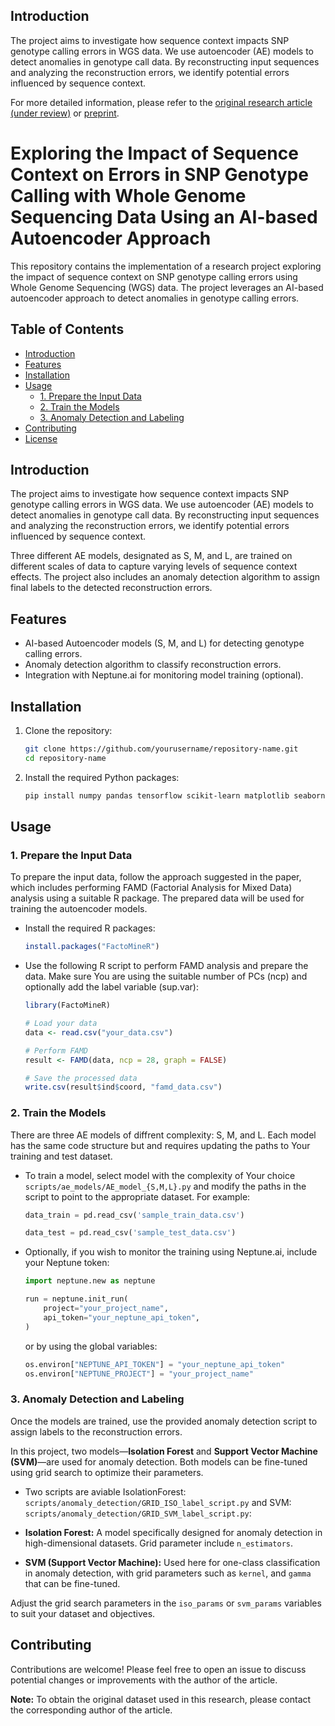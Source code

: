 ## Introduction

The project aims to investigate how sequence context impacts SNP genotype calling errors in WGS data. We use autoencoder (AE) models to detect anomalies in genotype call data. By reconstructing input sequences and analyzing the reconstruction errors, we identify potential errors influenced by sequence context.

For more detailed information, please refer to the [original research article (under review)](#) or [preprint](https://www.biorxiv.org/content/10.1101/2024.03.23.586433v1).

# Exploring the Impact of Sequence Context on Errors in SNP Genotype Calling with Whole Genome Sequencing Data Using an AI-based Autoencoder Approach

This repository contains the implementation of a research project exploring the impact of sequence context on SNP genotype calling errors using Whole Genome Sequencing (WGS) data. The project leverages an AI-based autoencoder approach to detect anomalies in genotype calling errors.

## Table of Contents

- [Introduction](#introduction)
- [Features](#features)
- [Installation](#installation)
- [Usage](#usage)
  - [1. Prepare the Input Data](#1-prepare-the-input-data)
  - [2. Train the Models](#2-train-the-models)
  - [3. Anomaly Detection and Labeling](#3-anomaly-detection-and-labeling)
- [Contributing](#contributing)
- [License](#license)

## Introduction

The project aims to investigate how sequence context impacts SNP genotype calling errors in WGS data. We use autoencoder (AE) models to detect anomalies in genotype call data. By reconstructing input sequences and analyzing the reconstruction errors, we identify potential errors influenced by sequence context. 

Three different AE models, designated as S, M, and L, are trained on different scales of data to capture varying levels of sequence context effects. The project also includes an anomaly detection algorithm to assign final labels to the detected reconstruction errors.

## Features

- AI-based Autoencoder models (S, M, and L) for detecting genotype calling errors.
- Anomaly detection algorithm to classify reconstruction errors.
- Integration with Neptune.ai for monitoring model training (optional).

## Installation

1. Clone the repository:
    ```bash
    git clone https://github.com/yourusername/repository-name.git
    cd repository-name
    ```

2. Install the required Python packages:
    ```bash
    pip install numpy pandas tensorflow scikit-learn matplotlib seaborn neptune
    ```
## Usage

### 1. Prepare the Input Data

To prepare the input data, follow the approach suggested in the paper, which includes performing FAMD (Factorial Analysis for Mixed Data) analysis using a suitable R package. The prepared data will be used for training the autoencoder models.

- Install the required R packages:
    ```r
    install.packages("FactoMineR")
    ```

- Use the following R script to perform FAMD analysis and prepare the data. Make sure You are using the suitable number of PCs (ncp) and optionally add the label variable (sup.var):
    ```r
    library(FactoMineR)

    # Load your data
    data <- read.csv("your_data.csv")

    # Perform FAMD
    result <- FAMD(data, ncp = 28, graph = FALSE)

    # Save the processed data
    write.csv(result$ind$coord, "famd_data.csv")
    ```

### 2. Train the Models

There are three AE models of diffrent complexity: S, M, and L. Each model has the same code structure but and requires updating the paths to Your training and test dataset. 

- To train a model, select model with the complexity of Your choice `scripts/ae_models/AE_model_{S,M,L}.py` and modify the paths in the script to point to the appropriate dataset. For example:

    ```python
    data_train = pd.read_csv('sample_train_data.csv')
    
    data_test = pd.read_csv('sample_test_data.csv')
    ```

- Optionally, if you wish to monitor the training using Neptune.ai, include your Neptune token:
    ```python
    import neptune.new as neptune

    run = neptune.init_run(
        project="your_project_name",
        api_token="your_neptune_api_token",
    )
    ```

    or by using the global variables:
    ```python
    os.environ["NEPTUNE_API_TOKEN"] = "your_neptune_api_token"
    os.environ["NEPTUNE_PROJECT"] = "your_project_name"
    ```

### 3. Anomaly Detection and Labeling

Once the models are trained, use the provided anomaly detection script to assign labels to the reconstruction errors. 

In this project, two models—**Isolation Forest** and **Support Vector Machine (SVM)**—are used for anomaly detection. Both models can be fine-tuned using grid search to optimize their parameters.

- Two scripts are aviable IsolationForest: `scripts/anomaly_detection/GRID_ISO_label_script.py` and SVM: `scripts/anomaly_detection/GRID_SVM_label_script.py`:

- **Isolation Forest:** A model specifically designed for anomaly detection in high-dimensional datasets. Grid parameter include `n_estimators`.
  
- **SVM (Support Vector Machine):** Used here for one-class classification in anomaly detection, with grid parameters such as `kernel`, and `gamma` that can be fine-tuned.

Adjust the grid search parameters in the `iso_params` or `svm_params` variables to suit your dataset and objectives.

## Contributing

Contributions are welcome! Please feel free to open an issue to discuss potential changes or improvements with the author of the article.

**Note:** To obtain the original dataset used in this research, please contact the corresponding author of the article.
